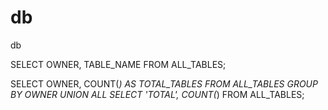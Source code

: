 # db
db

SELECT OWNER, TABLE_NAME FROM ALL_TABLES;

SELECT OWNER, COUNT(*) AS TOTAL_TABLES FROM ALL_TABLES GROUP BY OWNER UNION ALL SELECT 'TOTAL', COUNT(*) FROM ALL_TABLES;
